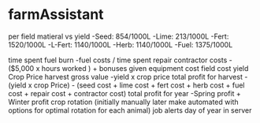 # farmAssistant

per field matieral vs yield
-Seed: 854/1000L
-Lime: 213/1000L
-Fert: 1520/1000L
-L-Fert: 1140/1000L
-Herb: 1140/1000L
-Fuel: 1375/1000L

time spent
fuel burn
-fuel costs / time spent
repair
contractor costs
-($5,000 x hours worked ) + bonuses given
equipment cost
field cost
yield
Crop Price
harvest gross value
-yield x crop price
total profit for harvest
-(yield x crop Price) - (seed cost + lime cost + fert cost + herb cost + fuel cost + repair cost + contractor cost)
total profit for year
-Spring profit + Winter profit
crop rotation (initially manually later make automated with options for optimal rotation for each animal)
job alerts
day of year in server
